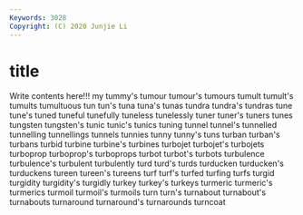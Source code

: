 ```yaml
---
Keywords: 3028
Copyright: (C) 2020 Junjie Li
---
```


# title

Write contents here!!!
my 
tummy's 
tumour 
tumour's 
tumours 
tumult 
tumult's 
tumults 
tumultuous
tun 
tun's 
tuna 
tuna's 
tunas 
tundra 
tundra's 
tundras 
tune 
tune's
tuned 
tuneful 
tunefully 
tuneless 
tunelessly 
tuner 
tuner's 
tuners 
tunes 
tungsten
tungsten's 
tunic 
tunic's 
tunics 
tuning 
tunnel 
tunnel's 
tunnelled 
tunnelling 
tunnellings
tunnels 
tunnies 
tunny 
tunny's 
tuns 
turban 
turban's 
turbans 
turbid 
turbine
turbine's 
turbines 
turbojet 
turbojet's 
turbojets 
turboprop 
turboprop's 
turboprops 
turbot 
turbot's
turbots 
turbulence 
turbulence's 
turbulent 
turbulently 
turd 
turd's 
turds 
turducken 
turducken's
turduckens 
tureen 
tureen's 
tureens 
turf 
turf's 
turfed 
turfing 
turfs 
turgid
turgidity 
turgidity's 
turgidly 
turkey 
turkey's 
turkeys 
turmeric 
turmeric's 
turmerics 
turmoil
turmoil's 
turmoils 
turn 
turn's 
turnabout 
turnabout's 
turnabouts 
turnaround 
turnaround's 
turnarounds
turncoat 
